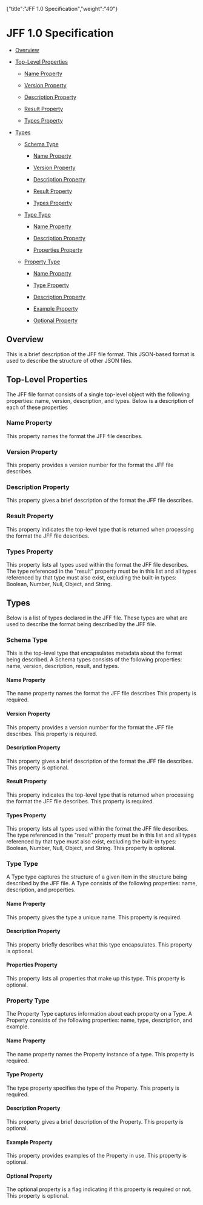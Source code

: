 {"title":"JFF 1.0 Specification","weight":"40"} 

# JFF 1.0 Specification

*   [Overview](#Overview)
    
*   [Top-Level Properties](#Top-LevelProperties)
    
    *   [Name Property](#NameProperty)
        
    *   [Version Property](#VersionProperty)
        
    *   [Description Property](#DescriptionProperty)
        
    *   [Result Property](#ResultProperty)
        
    *   [Types Property](#TypesProperty)
        
*   [Types](#Types)
    
    *   [Schema Type](#SchemaType)
        
        *   [Name Property](#NameProperty.1)
            
        *   [Version Property](#VersionProperty.1)
            
        *   [Description Property](#DescriptionProperty.1)
            
        *   [Result Property](#ResultProperty.1)
            
        *   [Types Property](#TypesProperty.1)
            
    *   [Type Type](#TypeType)
        
        *   [Name Property](#NameProperty.2)
            
        *   [Description Property](#DescriptionProperty.2)
            
        *   [Properties Property](#PropertiesProperty)
            
    *   [Property Type](#PropertyType)
        
        *   [Name Property](#NameProperty.3)
            
        *   [Type Property](#TypeProperty)
            
        *   [Description Property](#DescriptionProperty.3)
            
        *   [Example Property](#ExampleProperty)
            
        *   [Optional Property](#OptionalProperty)
            

## Overview

This is a brief description of the JFF file format. This JSON-based format is used to describe the structure of other JSON files.

## Top-Level Properties

The JFF file format consists of a single top-level object with the following properties: name, version, description, and types. Below is a description of each of these properties

### Name Property

This property names the format the JFF file describes.

### Version Property

This property provides a version number for the format the JFF file describes.

### Description Property

This property gives a brief description of the format the JFF file describes.

### Result Property

This property indicates the top-level type that is returned when processing the format the JFF file describes.

### Types Property

This property lists all types used within the format the JFF file describes. The type referenced in the "result" property must be in this list and all types referenced by that type must also exist, excluding the built-in types: Boolean, Number, Null, Object, and String.

## Types

Below is a list of types declared in the JFF file. These types are what are used to describe the format being described by the JFF file.

### Schema Type

This is the top-level type that encapsulates metadata about the format being described. A Schema types consists of the following properties: name, version, description, result, and types.

#### Name Property

The name property names the format the JFF file describes This property is required.

#### Version Property

This property provides a version number for the format the JFF file describes. This property is required.

#### Description Property

This property gives a brief description of the format the JFF file describes. This property is optional.

#### Result Property

This property indicates the top-level type that is returned when processing the format the JFF file describes. This property is required.

#### Types Property

This property lists all types used within the format the JFF file describes. The type referenced in the "result" property must be in this list and all types referenced by that type must also exist, excluding the built-in types: Boolean, Number, Null, Object, and String. This property is optional.

### Type Type

A Type type captures the structure of a given item in the structure being described by the JFF file. A Type consists of the following properties: name, description, and properties.

#### Name Property

This property gives the type a unique name. This property is required.

#### Description Property

This property briefly describes what this type encapsulates. This property is optional.

#### Properties Property

This property lists all properties that make up this type. This property is optional.

### Property Type

The Property Type captures information about each property on a Type. A Property consists of the following properties: name, type, description, and example.

#### Name Property

The name property names the Property instance of a type. This property is required.

#### Type Property

The type property specifies the type of the Property. This property is required.

#### Description Property

This property gives a brief description of the Property. This property is optional.

#### Example Property

This property provides examples of the Property in use. This property is optional.

#### Optional Property

The optional property is a flag indicating if this property is required or not. This property is optional.
